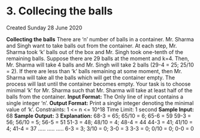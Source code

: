 # 3. Collecing the balls
Created Sunday 28 June 2020

**Collecting the balls**
There are ‘n’ number of balls in a container. Mr. Sharma and Singh want to take balls out from the container. At each step, Mr. Sharma took ‘k’ balls out of the box and Mr. Singh took one-tenth of the remaining balls. Suppose there are 29 balls at the moment and k=4. Then, Mr. Sharma will take 4 balls and Mr. Singh will take 2 balls (29-4 = 25; 25/10 = 2). If there are less than ‘k’ balls remaining at some moment, then Mr. Sharma will take all the balls which will get the container empty. The process will last until the container becomes empty. Your task is to choose minimal ‘k’ for Mr. Sharma such that Mr. Sharma will take at least half of the balls from the container.
**Input Format:**
The Only line of input contains a single integer ‘n’.
**Output Format:**
Print a single integer denoting the minimal value of ‘k’.
Constraints:
1 <= n <= 10^18
Time Limit: 1 second
**Sample Input:**
68
**Sample Output:**
3
**Explanation:**
68-3 = 65; 65/10 = 6; 65-6 = 59
59-3 = 56; 56/10 = 5; 56-5 = 51
51-3 = 48; 48/10 = 4; 48-4 = 44
44-3 = 41; 41/10 = 4; 41-4 = 37
…..
…..
…..
6-3 = 3; 3/10 = 0; 3-0 = 3
3-3 = 0; 0/10 = 0; 0-0 = 0

